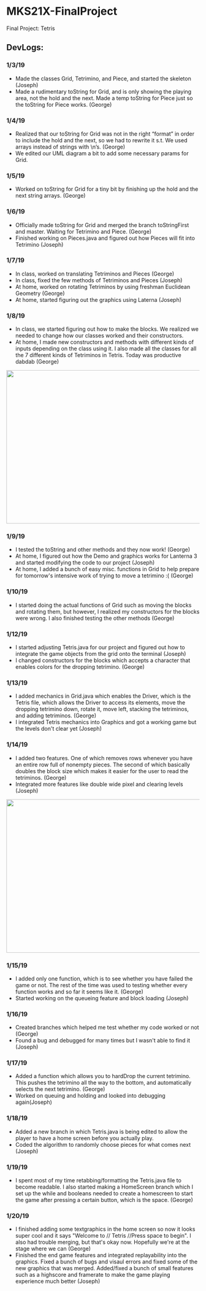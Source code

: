 # MKS21X-FinalProject
Final Project: Tetris

## DevLogs:
### 1/3/19
- Made the classes Grid, Tetrimino, and Piece, and started the skeleton (Joseph)
- Made a rudimentary toString for Grid, and is only showing the playing area, not the hold and the next. Made a temp toString for Piece just so the toString for Piece works. (George)
### 1/4/19
- Realized that our toString for Grid was not in the right “format” in order to include the hold and the next, so we had to rewrite it s.t. We used arrays instead of strings with \n’s. (George)
- We edited our UML diagram a bit to add some necessary params for Grid.
### 1/5/19
- Worked on toString for Grid for a tiny bit by finishing up the hold and the next string arrays. (George)
### 1/6/19
- Officially made toString for Grid and merged the branch toStringFirst and master. Waiting for Tetrimino and Piece. (George)
- Finished working on Pieces.java and figured out how Pieces will fit into Tetrimino (Joseph)
### 1/7/19
- In class, worked on translating Tetriminos and Pieces (George)
- In class, fixed the few methods of Tetriminos and Pieces (Joseph)
- At home, worked on rotating Tetriminos by using freshman Euclidean Geometry (George)
- At home, started figuring out the graphics using Laterna (Joseph)
### 1/8/19
- In class, we started figuring out how to make the blocks. We realized we needed to change how our classes worked and their constructors.
- At home, I made new constructors and methods with different kinds of inputs depending on the class using it. I also made all the classes for all the 7 different kinds of Tetriminos in Tetris. Today was productive dabdab (George)
<img src="https://media.giphy.com/media/A4R8sdUG7G9TG/giphy.gif" width="768" height="400" />

### 1/9/19
- I tested the toString and other methods and they now work! (George)
- At home, I figured out how the Demo and graphics works for Lanterna 3 and started modifying the code to our project (Joseph)
- At home, I added a bunch of easy misc. functions in Grid to help prepare for tomorrow's intensive work of trying to move a tetrimino :( (George)
### 1/10/19
- I started doing the actual functions of Grid such as moving the blocks and rotating them, but however, I realized my constructors for the blocks were wrong. I also finished testing the other methods (George)
### 1/12/19
- I started adjusting Tetris.java for our project and figured out how to integrate the game objects from the grid onto the terminal (Joseph)
- I changed constructors for the blocks which accepts a character that enables colors for the dropping tetrimino. (George)
### 1/13/19
- I added mechanics in Grid.java which enables the Driver, which is the Tetris file, which allows the Driver to access its elements, move the dropping tetrimino down, rotate it, move left, stacking the tetriminos, and adding tetriminos. (George)
- I integrated Tetris mechanics into Graphics and got a working game but the levels don't clear yet (Joseph)
### 1/14/19
- I added two features. One of which removes rows whenever you have an entire row full of nonempty pieces. The second of which basically doubles the block size which makes it easier for the user to read the tetriminos. (George)
- Integrated more features like double wide pixel and clearing levels (Joseph)
<img src="https://media.giphy.com/media/GhUkXNflFxJ0A/giphy.gif" width="768" height="400" />

### 1/15/19
- I added only one function, which is to see whether you have failed the game or not. The rest of the time was used to testing whether every function works and so far it seems like it. (George)
- Started working on the queueing feature and block loading (Joseph)

### 1/16/19
- Created branches which helped me test whether my code worked or not (George)
- Found a bug and debugged for many times but I wasn't able to find it (Joseph)

### 1/17/19
- Added a function which allows you to hardDrop the current tetrimino. This pushes the tetrimino all the way to the bottom, and automatically selects the next tetrimino. (George)
- Worked on queuing and holding and looked into debugging again(Joseph)

### 1/18/19
- Added a new branch in which Tetris.java is being edited to allow the player to have a home screen before you actually play.
- Coded the algorithm to randomly choose pieces for what comes next (Joseph)

### 1/19/19
- I spent most of my time retabbing/formatting the Tetris.java file to become readable. I also started making a HomeScreen branch which I set up the while and booleans needed to create a homescreen to start the game after pressing a certain button, which is the space. (George)

### 1/20/19
- I finished adding some textgraphics in the home screen so now it looks super cool and it says "Welcome to // Tetris //Press space to begin". I also had trouble merging, but that's okay now. Hopefully we're at the stage where we can (George)
- Finished the end game features and integrated replayability into the graphics. Fixed a bunch of bugs and visaul errors and fixed some of the new graphics that was merged. Added/fixed a bunch of small features such as a highscore and framerate to make the game playing experience much better (Joseph)
